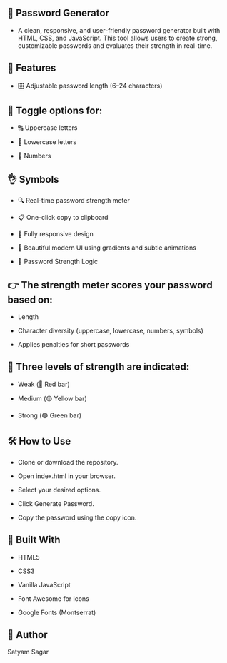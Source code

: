 ## 🔐 Password Generator

- A clean, responsive, and user-friendly password generator built with HTML, CSS, and JavaScript. This tool allows users to create strong, customizable passwords and evaluates their strength in real-time.

## 🚀 Features

- 🎛 Adjustable password length (6–24 characters)

## 🔁 Toggle options for:

- 🔠 Uppercase letters

- 🔡 Lowercase letters

- 🔢 Numbers

## 👌 Symbols

- 🔍 Real-time password strength meter

- 📋 One-click copy to clipboard

- 📱 Fully responsive design

- 🌈 Beautiful modern UI using gradients and subtle animations

- 🧪 Password Strength Logic

## 👉 The strength meter scores your password based on:

- Length

- Character diversity (uppercase, lowercase, numbers, symbols)

- Applies penalties for short passwords

## 💪 Three levels of strength are indicated:

- Weak (🔴 Red bar)

- Medium (🟡 Yellow bar)

- Strong (🟢 Green bar)

## 🛠 How to Use

- Clone or download the repository.

- Open index.html in your browser.

- Select your desired options.

- Click Generate Password.

- Copy the password using the copy icon.

## 🧱 Built With

- HTML5

- CSS3

- Vanilla JavaScript

- Font Awesome for icons

- Google Fonts (Montserrat)

## 📌 Author

Satyam Sagar
